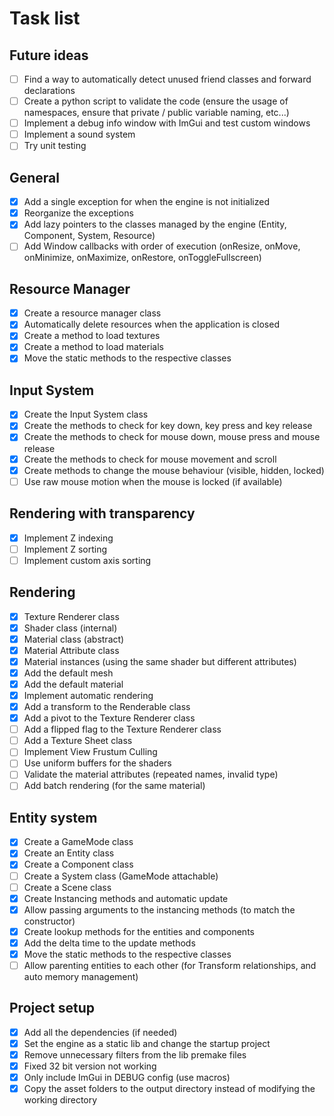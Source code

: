 # Task list

## Future ideas

- [ ] Find a way to automatically detect unused friend classes and forward declarations
- [ ] Create a python script to validate the code (ensure the usage of namespaces, ensure that private / public variable naming, etc...)
- [ ] Implement a debug info window with ImGui and test custom windows
- [ ] Implement a sound system
- [ ] Try unit testing

## General

- [X] Add a single exception for when the engine is not initialized
- [X] Reorganize the exceptions
- [X] Add lazy pointers to the classes managed by the engine (Entity, Component, System, Resource)
- [ ] Add Window callbacks with order of execution (onResize, onMove, onMinimize, onMaximize, onRestore, onToggleFullscreen)

## Resource Manager

- [X] Create a resource manager class
- [X] Automatically delete resources when the application is closed
- [X] Create a method to load textures
- [X] Create a method to load materials
- [X] Move the static methods to the respective classes

## Input System

- [X] Create the Input System class
- [X] Create the methods to check for key down, key press and key release
- [X] Create the methods to check for mouse down, mouse press and mouse release
- [X] Create the methods to check for mouse movement and scroll
- [X] Create methods to change the mouse behaviour (visible, hidden, locked)
- [ ] Use raw mouse motion when the mouse is locked (if available)

## Rendering with transparency
- [X] Implement Z indexing
- [ ] Implement Z sorting
- [ ] Implement custom axis sorting

## Rendering

- [X] Texture Renderer class
- [X] Shader class (internal)
- [X] Material class (abstract)
- [X] Material Attribute class
- [X] Material instances (using the same shader but different attributes)
- [X] Add the default mesh
- [X] Add the default material
- [X] Implement automatic rendering
- [X] Add a transform to the Renderable class
- [X] Add a pivot to the Texture Renderer class
- [ ] Add a flipped flag to the Texture Renderer class
- [ ] Add a Texture Sheet class
- [ ] Implement View Frustum Culling
- [ ] Use uniform buffers for the shaders
- [ ] Validate the material attributes (repeated names, invalid type)
- [ ] Add batch rendering (for the same material)

## Entity system

- [X] Create a GameMode class
- [X] Create an Entity class
- [X] Create a Component class
- [ ] Create a System class (GameMode attachable)
- [ ] Create a Scene class
- [X] Create Instancing methods and automatic update
- [X] Allow passing arguments to the instancing methods (to match the constructor)
- [X] Create lookup methods for the entities and components
- [X] Add the delta time to the update methods
- [X] Move the static methods to the respective classes
- [ ] Allow parenting entities to each other (for Transform relationships, and auto memory management)

## Project setup

- [X] Add all the dependencies (if needed)
- [X] Set the engine as a static lib and change the startup project
- [X] Remove unnecessary filters from the lib premake files
- [X] Fixed 32 bit version not working
- [X] Only include ImGui in DEBUG config (use macros)
- [X] Copy the asset folders to the output directory instead of modifying the working directory
